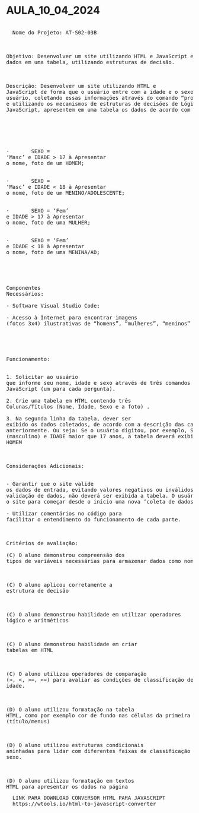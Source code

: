 # AULA_10_04_2024

<pre>

  Nome do Projeto: AT-S02-03B



Objetivo: Desenvolver um site utilizando HTML e JavaScript e apresentar os
dados em uma tabela, utilizando estruturas de decisão.



Descrição: Desenvolver um site utilizando HTML e
JavaScript de forma que o usuário entre com a idade e o sexo de um determinado
usuário, coletando essas informações através do comando “prompt” do JavaScript
e utilizando os mecanismos de estruturas de decisões de Lógica de Programação e
JavaScript, apresentem em uma tabela os dados de acordo com as categorias.






·       SEXO =
‘Masc’ e IDADE > 17 à Apresentar
o nome, foto de um HOMEM;


·       SEXO =
‘Masc’ e IDADE < 18 à Apresentar
o nome, foto de um MENINO/ADOLESCENTE;


·       SEXO = ‘Fem’
e IDADE > 17 à Apresentar
o nome, foto de uma MULHER;


·       SEXO = ‘Fem’
e IDADE < 18 à Apresentar
o nome, foto de uma MENINA/AD;


 


Componentes
Necessários:

- Software Visual Studio Code;

- Acesso à Internet para encontrar imagens
(fotos 3x4) ilustrativas de “homens”, “mulheres”, “meninos” e “meninas”;





Funcionamento:


1. Solicitar ao usuário
que informe seu nome, idade e sexo através de três comandos “PROMPT”s do
JavaScript (um para cada pergunta).

2. Crie uma tabela em HTML contendo três
Colunas/Títulos (Nome, Idade, Sexo e a foto) .

3. Na segunda linha da tabela, dever ser
exibido os dados coletados, de acordo com a descrição das categorias listas
anteriormente. Ou seja: Se o usuário digitou, por exemplo, SEXO = “M”
(masculino) e IDADE maior que 17 anos, a tabela deverá exibir uma foto de um
HOMEM



Considerações Adicionais:


- Garantir que o site valide
os dados de entrada, evitando valores negativos ou inválidos. Caso não atenda a
validação de dados, não deverá ser exibida a tabela. O usuário deverá atualizar
o site para começar desde o início uma nova ‘coleta de dados’.

- Utilizar comentários no código para
facilitar o entendimento do funcionamento de cada parte.



Critérios de avaliação:

(C) O aluno demonstrou compreensão dos
tipos de variáveis necessárias para armazenar dados como nome, idade e sexo



(C) O aluno aplicou corretamente a
estrutura de decisão



(C) O aluno demonstrou habilidade em utilizar operadores
lógico e aritméticos



(C) O aluno demonstrou habilidade em criar
tabelas em HTML



(C) O aluno utilizou operadores de comparação
(>, <, >=, <=) para avaliar as condições de classificação de
idade.



(D) O aluno utilizou formatação na tabela
HTML, como por exemplo cor de fundo nas células da primeira linha
(título/menus)



(D) O aluno utilizou estruturas condicionais
aninhadas para lidar com diferentes faixas de classificação de idade e
sexo.



(D) O aluno utilizou formatação em textos
HTML para apresentar os dados na página
</pre>

<pre>
  LINK PARA DOWNLOAD CONVERSOR HTML PARA JAVASCRIPT
  https://wtools.io/html-to-javascript-converter
</pre>
